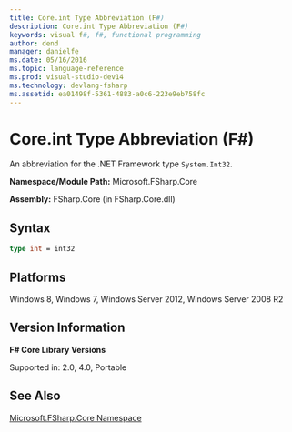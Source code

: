```yaml
---
title: Core.int Type Abbreviation (F#)
description: Core.int Type Abbreviation (F#)
keywords: visual f#, f#, functional programming
author: dend
manager: danielfe
ms.date: 05/16/2016
ms.topic: language-reference
ms.prod: visual-studio-dev14
ms.technology: devlang-fsharp
ms.assetid: ea01498f-5361-4883-a0c6-223e9eb758fc 
---
```


# Core.int Type Abbreviation (F#)

An abbreviation for the .NET Framework type `System.Int32`.

**Namespace/Module Path:** Microsoft.FSharp.Core

**Assembly:** FSharp.Core (in FSharp.Core.dll)


## Syntax

```fsharp
type int = int32
```

## Platforms
Windows 8, Windows 7, Windows Server 2012, Windows Server 2008 R2


## Version Information
**F# Core Library Versions**

Supported in: 2.0, 4.0, Portable

## See Also
[Microsoft.FSharp.Core Namespace](Microsoft.FSharp.Core-Namespace-%5BFSharp%5D.md)
